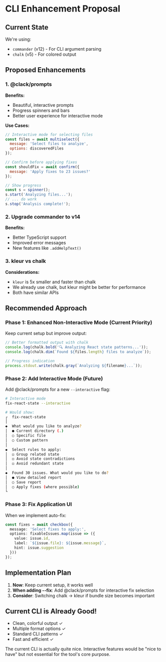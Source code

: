 # CLI Enhancement Proposal

## Current State
We're using:
- `commander` (v12) - For CLI argument parsing
- `chalk` (v5) - For colored output

## Proposed Enhancements

### 1. @clack/prompts
**Benefits:**
- Beautiful, interactive prompts
- Progress spinners and bars
- Better user experience for interactive mode

**Use Cases:**
```javascript
// Interactive mode for selecting files
const files = await multiselect({
  message: 'Select files to analyze',
  options: discoveredFiles
});

// Confirm before applying fixes
const shouldFix = await confirm({
  message: 'Apply fixes to 23 issues?'
});

// Show progress
const s = spinner();
s.start('Analyzing files...');
// ... do work
s.stop('Analysis complete!');
```

### 2. Upgrade commander to v14
**Benefits:**
- Better TypeScript support
- Improved error messages
- New features like `.addHelpText()`

### 3. kleur vs chalk
**Considerations:**
- `kleur` is 5x smaller and faster than chalk
- We already use chalk, but kleur might be better for performance
- Both have similar APIs

## Recommended Approach

### Phase 1: Enhanced Non-Interactive Mode (Current Priority)
Keep current setup but improve output:
```typescript
// Better formatted output with chalk
console.log(chalk.bold('🔍 Analyzing React state patterns...'));
console.log(chalk.dim(`Found ${files.length} files to analyze`));

// Progress indication
process.stdout.write(chalk.gray(`Analyzing ${filename}...`));
```

### Phase 2: Add Interactive Mode (Future)
Add @clack/prompts for a new `--interactive` flag:
```bash
# Interactive mode
fix-react-state --interactive

# Would show:
┌  fix-react-state
│
◆  What would you like to analyze?
│  ● Current directory (.)
│  ○ Specific file
│  ○ Custom pattern
│
◆  Select rules to apply:
│  ◻ Group related state
│  ◻ Avoid state contradictions
│  ◻ Avoid redundant state
│  
◆  Found 30 issues. What would you like to do?
│  ● View detailed report
│  ○ Save report
│  ○ Apply fixes (where possible)
└
```

### Phase 3: Fix Application UI
When we implement auto-fix:
```typescript
const fixes = await checkbox({
  message: 'Select fixes to apply:',
  options: fixableIssues.map(issue => ({
    value: issue.id,
    label: `${issue.file}: ${issue.message}`,
    hint: issue.suggestion
  }))
});
```

## Implementation Plan

1. **Now**: Keep current setup, it works well
2. **When adding --fix**: Add @clack/prompts for interactive fix selection
3. **Consider**: Switching chalk → kleur if bundle size becomes important

## Current CLI is Already Good!
- Clean, colorful output ✓
- Multiple format options ✓
- Standard CLI patterns ✓
- Fast and efficient ✓

The current CLI is actually quite nice. Interactive features would be "nice to have" but not essential for the tool's core purpose.